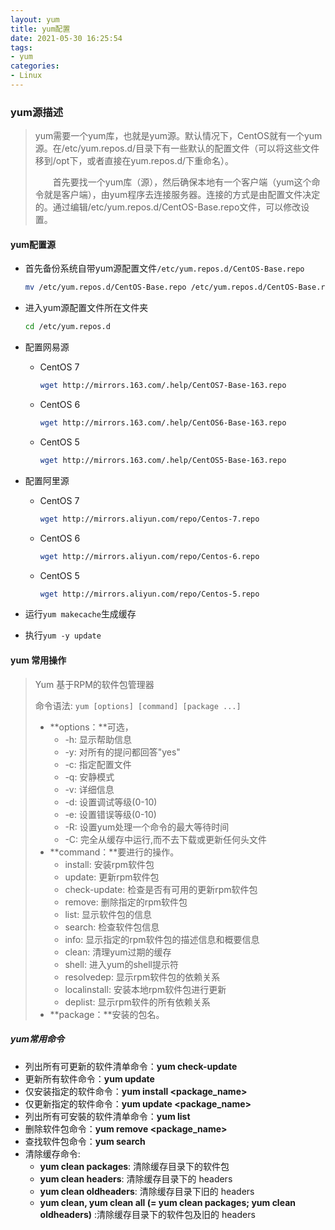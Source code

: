 ```yaml
---
layout: yum
title: yum配置
date: 2021-05-30 16:25:54
tags: 
- yum
categories:
- Linux
---
```


### yum源描述

> yum需要一个yum库，也就是yum源。默认情况下，CentOS就有一个yum源。在/etc/yum.repos.d/目录下有一些默认的配置文件（可以将这些文件移到/opt下，或者直接在yum.repos.d/下重命名）。
>
> 　　首先要找一个yum库（源），然后确保本地有一个客户端（yum这个命令就是客户端），由yum程序去连接服务器。连接的方式是由配置文件决定的。通过编辑/etc/yum.repos.d/CentOS-Base.repo文件，可以修改设置。

#### yum配置源

* 首先备份系统自带yum源配置文件`/etc/yum.repos.d/CentOS-Base.repo`

  ```sh
  mv /etc/yum.repos.d/CentOS-Base.repo /etc/yum.repos.d/CentOS-Base.repo.backup
  ```

* 进入yum源配置文件所在文件夹

  ```sh
  cd /etc/yum.repos.d
  ```

* 配置网易源

    * CentOS 7

      ```sh
      wget http://mirrors.163.com/.help/CentOS7-Base-163.repo
      ```

    * CentOS 6

      ```sh
      wget http://mirrors.163.com/.help/CentOS6-Base-163.repo
      ```

    * CentOS 5

      ```sh
      wget http://mirrors.163.com/.help/CentOS5-Base-163.repo
      ```

* 配置阿里源
    * CentOS 7

      ```sh
      wget http://mirrors.aliyun.com/repo/Centos-7.repo
      ```

    * CentOS 6

      ```sh
      wget http://mirrors.aliyun.com/repo/Centos-6.repo
      ```

    * CentOS 5

      ```sh
      wget http://mirrors.aliyun.com/repo/Centos-5.repo
      ```

* 运行`yum makecache`生成缓存

* 执行`yum -y update`

#### yum 常用操作

> Yum 基于RPM的软件包管理器
>
> 命令语法: `yum [options] [command] [package ...]`
>
> - **options：**可选，
>   - -h: 显示帮助信息
>   - -y: 对所有的提问都回答"yes"
>   - -c: 指定配置文件
>   - -q: 安静模式
>   - -v: 详细信息
>   - -d: 设置调试等级(0-10)
>   - -e: 设置错误等级(0-10)
>   - -R: 设置yum处理一个命令的最大等待时间
>   - -C: 完全从缓存中运行,而不去下载或更新任何头文件
> - **command：**要进行的操作。
>   - install: 安装rpm软件包
>   - update: 更新rpm软件包
>   - check-update: 检查是否有可用的更新rpm软件包
>   - remove: 删除指定的rpm软件包
>   - list: 显示软件包的信息
>   - search: 检查软件包信息
>   - info: 显示指定的rpm软件包的描述信息和概要信息
>   - clean: 清理yum过期的缓存
>   - shell: 进入yum的shell提示符
>   - resolvedep: 显示rpm软件包的依赖关系
>   - localinstall: 安装本地rpm软件包进行更新
>   - deplist: 显示rpm软件的所有依赖关系
> - **package：**安装的包名。

##### yum常用命令

- 列出所有可更新的软件清单命令：**yum check-update**
- 更新所有软件命令：**yum update**
- 仅安装指定的软件命令：**yum install <package_name>**
- 仅更新指定的软件命令：**yum update <package_name>**
- 列出所有可安裝的软件清单命令：**yum list**
- 删除软件包命令：**yum remove <package_name>**
- 查找软件包命令：**yum search <keyword>**
- 清除缓存命令:
  - **yum clean packages**: 清除缓存目录下的软件包
  - **yum clean headers**: 清除缓存目录下的 headers
  - **yum clean oldheaders**: 清除缓存目录下旧的 headers
  - **yum clean, yum clean all (= yum clean packages; yum clean oldheaders)** :清除缓存目录下的软件包及旧的 headers

